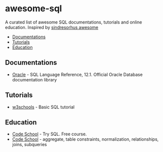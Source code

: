 # awesome-sql
A curated list of awesome SQL documentations, tutorials and online education. Inspired by [sindresorhus awesome](https://github.com/sindresorhus/awesome)

- [Documentations](#documentations)
- [Tutorials](#tutorials)
- [Education](#education)

## Documentations
- [Oracle](http://docs.oracle.com/database/121/SQLRF/toc.htm) - SQL Language Reference, 12.1. Official Oracle Database documentation library

## Tutorials
- [w3schools](http://www.w3schools.com/sql/default.asp) - Basic SQL tutorial

## Education
- [Code School](https://www.codeschool.com/courses/try-sql) - Try SQL. Free course.
- [Code School](https://www.codeschool.com/courses/the-sequel-to-sql) - aggregate, table constraints, normalization, relationships, joins, subqueries
